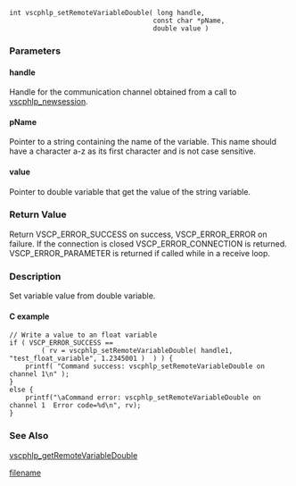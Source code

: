 

```clike
int vscphlp_setRemoteVariableDouble( long handle, 
                                    const char *pName, 
                                    double value ) 
```

### Parameters

#### handle
Handle for the communication channel obtained from a call to [vscphlp_newsession](vscphlp_newsession.md).

#### pName
Pointer to a string containing the name of the variable. This name should have a character a-z as its first character and is not case sensitive.

#### value
Pointer to double variable that get the value of the string variable.

### Return Value
Return VSCP_ERROR_SUCCESS on success, VSCP_ERROR_ERROR on failure. If the connection is closed VSCP_ERROR_CONNECTION is returned. VSCP_ERROR_PARAMETER is returned if called while in a receive loop. 

### Description
Set variable value from double variable. 

#### C example

```clike
// Write a value to an float variable
if ( VSCP_ERROR_SUCCESS == 
        ( rv = vscphlp_setRemoteVariableDouble( handle1, "test_float_variable", 1.2345001 )  ) ) {
    printf( "Command success: vscphlp_setRemoteVariableDouble on channel 1\n" );
}
else {
    printf("\aCommand error: vscphlp_setRemoteVariableDouble on channel 1  Error code=%d\n", rv);
}
```

### See Also
[vscphlp_getRemoteVariableDouble](vscphlp_getremotevariabledouble.md)



[filename](./bottom_copyright.md ':include')